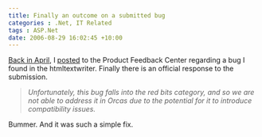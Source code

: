 ```yaml
---
title: Finally an outcome on a submitted bug
categories : .Net, IT Related
tags : ASP.Net
date: 2006-08-29 16:02:45 +10:00
---
```


[Back in April][0], I [posted][1] to the Product Feedback Center regarding a bug I found in the htmltextwriter. Finally there is an official response to the submission.

> _Unfortunately, this bug falls into the red bits category, and so we are not able to address it in Orcas due to the potential for it to introduce compatibility issues._

Bummer. And it was such a simple fix.

[0]: /archive/2006/04/06/725.aspx
[1]: http://lab.msdn.microsoft.com/ProductFeedback/viewFeedback.aspx?feedbackId=FDBK48311
